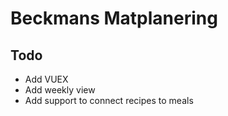 # Beckmans Matplanering

## Todo
- Add VUEX
- Add weekly view
- Add support to connect recipes to meals
